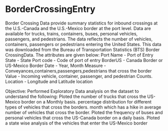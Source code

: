 # BorderCrossingEntry
Border Crossing Data provide summary statistics for inbound crossings at the U.S.-Canada and the U.S.-Mexico border at the port level. Data are available for trucks, trains, containers, buses, personal vehicles, passengers, and pedestrians. The data reflects the number of vehicles, containers, passengers or pedestrians entering the United States.
This data was downloaded from the Bureau of Transportation Statistics (BTS) Border CrossingData. The attributes are given below:
Port Name - Port of Entry
State - State
Port code - Code of port of entry
BorderUS - Canada Border or US-Mexico Border
Date - Year, Month
Measure - Conveyances,containers,passengers,pedestrians that cross the border
Value - Incoming vehicle, container, passenger, and pedestrian Counts.
Location - Longitude and Latitude location

Objective:
Performed Exploratory Data analysis on the dataset to understand the following:
 Ploted the number of trucks that cross the US-Mexico border on a Monthly basis.
 percentage distribution for different types of vehicles that cross the borders.
 month which has a hike in average number of vehicles that cross the border.
 Ploted the frequency of buses and personal vehicles that cross the US-Canada border on a
daily basis.
Ploted a state wise analysis of the vehicles that enter the US-Mexico border
